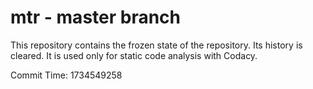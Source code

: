 # mtr - master branch

This repository contains the frozen state of the repository.
Its history is cleared. It is used only for static code
analysis with Codacy.

Commit Time: 1734549258